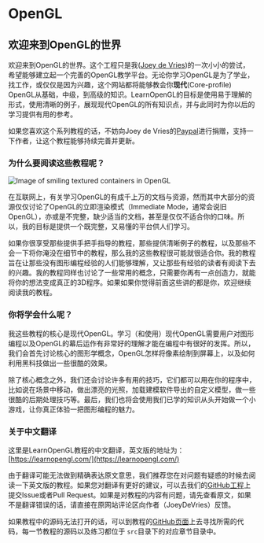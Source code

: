 # OpenGL

## 欢迎来到OpenGL的世界 <a id="opengl"></a>

欢迎来到OpenGL的世界。这个工程只是我\([Joey de Vries](http://joeydevries.com/)\)的一次小小的尝试，希望能够建立起一个完善的OpenGL教学平台。无论你学习OpenGL是为了学业，找工作，或仅仅是因为兴趣，这个网站都将能够教会你**现代**\(Core-profile\) OpenGL从基础，中级，到高级的知识。LearnOpenGL的目标是使用易于理解的形式，使用清晰的例子，展现现代OpenGL的所有知识点，并与此同时为你以后的学习提供有用的参考。

如果您喜欢这个系列教程的话，不妨向Joey de Vries的[Paypal](https://www.paypal.me/learnopengl/)进行捐赠，支持一下作者，让这个教程能够持续完善并更新。

### 为什么要阅读这些教程呢？ <a id="_1"></a>

![Image of smiling textured containers in OpenGL](https://learnopengl-cn.github.io/img/index_image2.png)

在互联网上，有关学习OpenGL的有成千上万的文档与资源，然而其中大部分的资源仅仅讨论了OpenGL的立即渲染模式（Immediate Mode，通常会说旧OpenGL），亦或是不完整，缺少适当的文档，甚至是仅仅不适合你的口味。所以，我的目标是提供一个既完整，又易懂的平台供人们学习。

如果你很享受那些提供手把手指导的教程，那些提供清晰例子的教程，以及那些不会一下将你淹没在细节中的教程，那么我的这些教程很可能就很适合你。我的教程旨在让那些没有图形编程经验的人们能够理解，又让那些有经验的读者有阅读下去的兴趣。我的教程同样也讨论了一些常用的概念，只需要你再有一点创造力，就能将你的想法变成真正的3D程序。如果如果你觉得前面这些讲的都是你，欢迎继续阅读我的教程。

### 你将学会什么呢？ <a id="_2"></a>

我这些教程的核心是现代OpenGL。学习（和使用）现代OpenGL需要用户对图形编程以及OpenGL的幕后运作有非常好的理解才能在编程中有很好的发挥。所以，我们会首先讨论核心的图形学概念，OpenGL怎样将像素绘制到屏幕上，以及如何利用黑科技做出一些很酷的效果。

除了核心概念之外，我们还会讨论许多有用的技巧，它们都可以用在你的程序中，比如说在场景中移动，做出漂亮的光照，加载建模软件导出的自定义模型，做一些很酷的后期处理技巧等。最后，我们也将会使用我们已学的知识从头开始做一个小游戏，让你真正体验一把图形编程的魅力。

### 关于中文翻译 <a id="_3"></a>

这里是LearnOpenGL教程的中文翻译，英文版的地址为：[https://learnopengl.com/](https://learnopengl.com/)

由于翻译可能无法做到精确表达原文意思，我们推荐您在对问题有疑惑的时候去阅读一下英文版的教程。如果您对翻译有更好的建议，可以去我们的[GitHub工程](https://github.com/LearnOpenGL-CN/LearnOpenGL-CN)上提交Issue或者Pull Request。如果是对教程的内容有问题，请先查看原文，如果不是翻译错误的话，请直接在原网站评论区向作者（JoeyDeVries）反馈。

如果教程中的源码无法打开的话，可以到教程的[GitHub页面](https://github.com/JoeyDeVries/LearnOpenGL)上去寻找所需的代码，每一节教程的源码以及练习都位于 `src`目录下的对应章节目录中。

